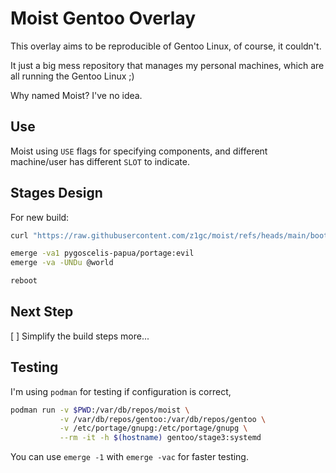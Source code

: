 # Moist Gentoo Overlay

This overlay aims to be reproducible of Gentoo Linux, of course, it couldn't.

It just a big mess repository that manages my personal machines, which are all
running the Gentoo Linux ;)

Why named Moist? I've no idea.

## Use

Moist using `USE` flags for specifying components, and different machine/user
has different `SLOT` to indicate.

## Stages Design

For new build:

```bash
curl "https://raw.githubusercontent.com/z1gc/moist/refs/heads/main/bootstrap.sh" | bash

emerge -va1 pygoscelis-papua/portage:evil
emerge -va -UNDu @world

reboot
```

## Next Step

[ ] Simplify the build steps more...

## Testing

I'm using `podman` for testing if configuration is correct,

```bash
podman run -v $PWD:/var/db/repos/moist \
           -v /var/db/repos/gentoo:/var/db/repos/gentoo \
           -v /etc/portage/gnupg:/etc/portage/gnupg \
           --rm -it -h $(hostname) gentoo/stage3:systemd
```

You can use `emerge -1` with `emerge -vac` for faster testing.
